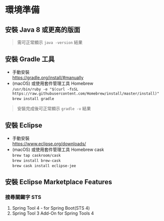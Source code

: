 # 環境準備

## 安裝 Java 8 或更高的版面  
>需可正常顯示 `java -version` 結果  

## 安裝 Gradle 工具  

* 手動安裝   
https://gradle.org/install/#manually  
* (macOS) 或使用套件管理工具 Homebrew  
`/usr/bin/ruby -e "$(curl -fsSL https://raw.githubusercontent.com/Homebrew/install/master/install)"`  
`brew install gradle`

>安裝完成後可正常顯示 `gradle -v` 結果  

## 安裝 Eclipse  

* 手動安裝  
https://www.eclipse.org/downloads/  
* (macOS) 或使用套件管理工具 Homebrew cask  
`brew tap caskroom/cask`  
`brew install brew-cask`  
`brew cask install eclipse-jee`  

## 安裝 Eclipse Marketplace Features  
### 搜尋關鍵字 STS
1. Spring Tool 4 - for Spring Boot(STS 4)  
2. Spring Tool 3 Add-On for Spring Tools 4  

